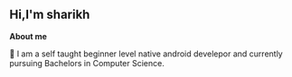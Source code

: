 **Hi,I'm sharikh**
----------------------------------------------
**About me**

📖 I am a self taught beginner level native android develepor and currently pursuing Bachelors in Computer Science.
